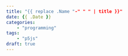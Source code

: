 ```yaml
---
title: "{{ replace .Name "-" " " | title }}"
date: {{ .Date }}
categories:
    - "programming"
tags:
    - "p5js"
draft: true
---
```


